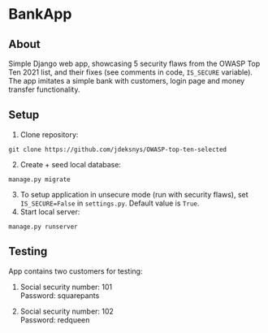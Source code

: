 # BankApp

## About
Simple Django web app, showcasing 5 security flaws from the OWASP Top Ten 2021 list, and their fixes (see comments in code, `IS_SECURE` variable).  
The app imitates a simple bank with customers, login page and money transfer functionality.

## Setup
1. Clone repository:
```
git clone https://github.com/jdeksnys/OWASP-top-ten-selected
```   
2. Create + seed local database:
```
manage.py migrate
```   
3. To setup application in unsecure mode (run with security flaws), set `IS_SECURE=False` in `settings.py`. Default value is `True`.   
4. Start local server:
```
manage.py runserver
```


## Testing
App contains two customers for testing:
1)  Social security number: 101  
    Password: squarepants

2)  Social security number: 102  
    Password: redqueen
